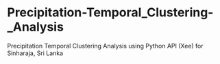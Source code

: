 # Precipitation-Temporal_Clustering-_Analysis
Precipitation Temporal Clustering Analysis  using Python API (Xee) for Sinharaja, Sri Lanka
